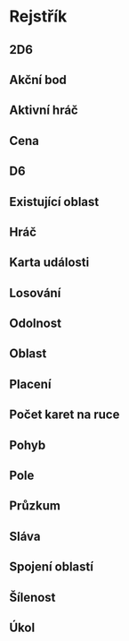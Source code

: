 # Rejstřík

## 2D6

## Akční bod

## Aktivní hráč

## Cena

## D6

## Existující oblast

## Hráč

## Karta události

## Losování

## Odolnost

## Oblast

## Placení

## Počet karet na ruce

## Pohyb

## Pole

## Průzkum

## Sláva

## Spojení oblastí

## Šílenost

## Úkol

